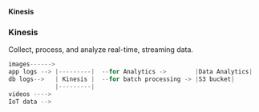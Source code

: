 **Kinesis**

### Kinesis
Collect, process, and analyze real-time, streaming data.
```c
images------>
app logs --> |---------|  --for Analytics ->        |Data Analytics|
db logs-->   | Kinesis |  --for batch processing -> |S3 bucket|
             |---------|
videos ---->
IoT data -->
```
